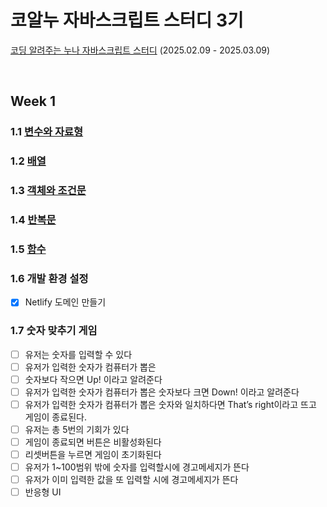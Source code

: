 # 코알누 자바스크립트 스터디 3기
[코딩 알려주는 누나 자바스크립트 스터디](https://codingnoona.thinkific.com/pages/3c7ff4) (2025.02.09 - 2025.03.09)

<br/>

## Week 1
### 1.1 [변수와 자료형](https://hackmd.io/@qEGG2y5qSJeoFpoWLh1Dzw/BJ_D0MwF1x)
### 1.2 [배열](https://hackmd.io/@qEGG2y5qSJeoFpoWLh1Dzw/HyrORqvK1x)
### 1.3 [객체와 조건문](https://hackmd.io/@qEGG2y5qSJeoFpoWLh1Dzw/S1VhFqDFyg)
### 1.4 [반복문](https://hackmd.io/@qEGG2y5qSJeoFpoWLh1Dzw/ByEUFjDFJx)
### 1.5 [함수](https://hackmd.io/@qEGG2y5qSJeoFpoWLh1Dzw/B1pyKXitkg)
### 1.6 개발 환경 설정
  - [X] Netlify 도메인 만들기 
### 1.7 숫자 맞추기 게임

  - [ ] 유저는 숫자를 입력할 수 있다
  - [ ] 유저가 입력한 숫자가 컴퓨터가 뽑은
  - [ ] 숫자보다 작으면 Up! 이라고 알려준다
  - [ ] 유저가 입력한 숫자가 컴퓨터가 뽑은 숫자보다 크면 Down! 이라고 알려준다
  - [ ] 유저가 입력한 숫자가 컴퓨터가 뽑은 숫자와 일치하다면 That’s right이라고 뜨고 게임이 종료된다.
  - [ ] 유저는 총 5번의 기회가 있다
  - [ ] 게임이 종료되면 버튼은 비활성화된다
  - [ ] 리셋버튼을 누르면 게임이 초기화된다
  - [ ] 유저가 1~100범위 밖에 숫자를 입력할시에 경고메세지가 뜬다
  - [ ] 유저가 이미 입력한 값을 또 입력할 시에 경고메세지가 뜬다
  - [ ] 반응형 UI

